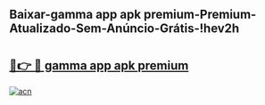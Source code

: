 
## Baixar-gamma app apk premium-Premium-Atualizado-Sem-Anúncio-Grátis-!hev2h

# <h2><a href="https://andorid.site?title=gamma_app_apk_premium&ref=27">🔗👉 🔴 gamma app apk premium</a></h2>

[![acn](https://github.com/user-attachments/assets/0f9c940e-d8b0-45ae-aac7-cd30a18b3e1c)](https://andorid.site?title=gamma_app_apk_premium&ref=27)

